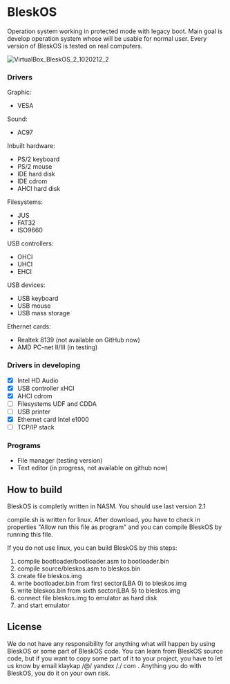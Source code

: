 # BleskOS
Operation system working in protected mode with legacy boot. Main goal is develop operation system whose will be usable for normal user. Every version of BleskOS is tested on real computers.

![VirtualBox_BleskOS_2_1020212_2](https://user-images.githubusercontent.com/43180618/138943351-205faf06-35b4-4ced-9a8b-f5d8a3b22a23.png)

### Drivers
Graphic:
* VESA

Sound:
* AC97

Inbuilt hardware:
* PS/2 keyboard
* PS/2 mouse
* IDE hard disk
* IDE cdrom
* AHCI hard disk

Filesystems:
* JUS
* FAT32
* ISO9660

USB controllers:
* OHCI
* UHCI
* EHCI

USB devices:
* USB keyboard
* USB mouse
* USB mass storage

Ethernet cards:
* Realtek 8139 (not available on GitHub now)
* AMD PC-net II/III (in testing)

### Drivers in developing
- [x] Intel HD Audio
- [x] USB controller xHCI
- [x] AHCI cdrom
- [ ] Filesystems UDF and CDDA
- [ ] USB printer
- [x] Ethernet card Intel e1000
- [ ] TCP/IP stack

### Programs
* File manager (testing version)
* Text editor (in progress, not available on github now)

## How to build
BleskOS is completly written in NASM. You should use last version 2.1

compile.sh is written for linux. After download, you have to check in properties "Allow run this file as program" and you can compile BleskOS by running this file.

If you do not use linux, you can build BleskOS by this steps:
1. compile bootloader/bootloader.asm to bootloader.bin
2. compile source/bleskos.asm to bleskos.bin
3. create file bleskos.img
4. write bootloader.bin from first sector(LBA 0) to bleskos.img
5. write bleskos.bin from sixth sector(LBA 5) to bleskos.img
6. connect file bleskos.img to emulator as hard disk
7. and start emulator

## License
We do not have any responsibility for anything what will happen by using BleskOS or some part of BleskOS code.
You can learn from BleskOS source code, but if you want to copy some part of it to your project, you have to let us know by email klaykap /@/ yandex /./ com .
Anything you do with BleskOS, you do it on your own risk.
